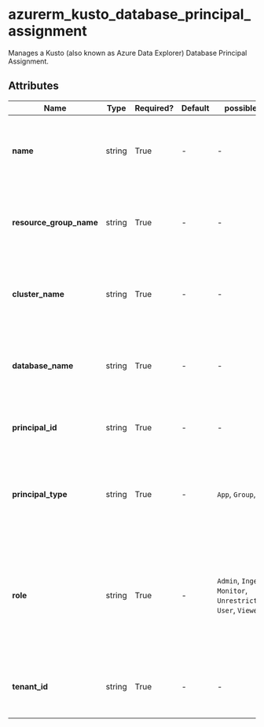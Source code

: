 # azurerm_kusto_database_principal_assignment

Manages a Kusto (also known as Azure Data Explorer) Database Principal Assignment.

## Attributes

| Name | Type | Required? | Default  | possible values | Description |
| ---- | ---- | --------- | -------- | ----------- | ----------- |
| **name** | string | True | -  |  -  | The name of the kusto principal assignment. Changing this forces a new resource to be created. | 
| **resource_group_name** | string | True | -  |  -  | The name of the resource group in which to create the resource. Changing this forces a new resource to be created. | 
| **cluster_name** | string | True | -  |  -  | The name of the cluster in which to create the resource. Changing this forces a new resource to be created. | 
| **database_name** | string | True | -  |  -  | The name of the database in which to create the resource. Changing this forces a new resource to be created. | 
| **principal_id** | string | True | -  |  -  | The object id of the principal. Changing this forces a new resource to be created. | 
| **principal_type** | string | True | -  |  `App`, `Group`, `User`  | The type of the principal. Valid values include `App`, `Group`, `User`. Changing this forces a new resource to be created. | 
| **role** | string | True | -  |  `Admin`, `Ingestor`, `Monitor`, `UnrestrictedViewer`, `User`, `Viewer`  | The database role assigned to the principal. Valid values include `Admin`, `Ingestor`, `Monitor`, `UnrestrictedViewer`, `User` and `Viewer`. Changing this forces a new resource to be created. | 
| **tenant_id** | string | True | -  |  -  | The tenant id in which the principal resides. Changing this forces a new resource to be created. | 

